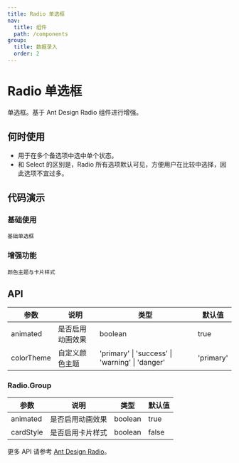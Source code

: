 ```yaml
---
title: Radio 单选框
nav:
  title: 组件
  path: /components
group:
  title: 数据录入
  order: 2
---
```


# Radio 单选框

单选框。基于 Ant Design Radio 组件进行增强。

## 何时使用

- 用于在多个备选项中选中单个状态。
- 和 Select 的区别是，Radio 所有选项默认可见，方便用户在比较中选择，因此选项不宜过多。

## 代码演示

### 基础使用

<code src="./demos/basic.tsx">基础单选框</code>

### 增强功能

<code src="./demos/enhanced.tsx">颜色主题与卡片样式</code>

## API

| 参数 | 说明 | 类型 | 默认值 |
| --- | --- | --- | --- |
| animated | 是否启用动画效果 | boolean | true |
| colorTheme | 自定义颜色主题 | 'primary' \| 'success' \| 'warning' \| 'danger' | 'primary' |

### Radio.Group

| 参数 | 说明 | 类型 | 默认值 |
| --- | --- | --- | --- |
| animated | 是否启用动画效果 | boolean | true |
| cardStyle | 是否启用卡片样式 | boolean | false |

更多 API 请参考 [Ant Design Radio](https://ant.design/components/radio-cn#api)。